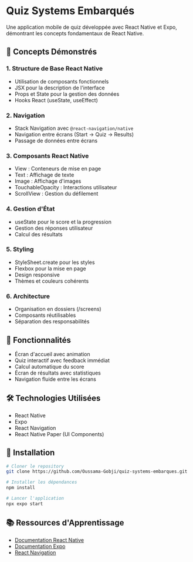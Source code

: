 # Quiz Systems Embarqués

Une application mobile de quiz développée avec React Native et Expo, démontrant les concepts fondamentaux de React Native.

## 🚀 Concepts Démonstrés

### 1. Structure de Base React Native
- Utilisation de composants fonctionnels
- JSX pour la description de l'interface
- Props et State pour la gestion des données
- Hooks React (useState, useEffect)

### 2. Navigation
- Stack Navigation avec `@react-navigation/native`
- Navigation entre écrans (Start → Quiz → Results)
- Passage de données entre écrans

### 3. Composants React Native
- View : Conteneurs de mise en page
- Text : Affichage de texte
- Image : Affichage d'images
- TouchableOpacity : Interactions utilisateur
- ScrollView : Gestion du défilement

### 4. Gestion d'État
- useState pour le score et la progression
- Gestion des réponses utilisateur
- Calcul des résultats

### 5. Styling
- StyleSheet.create pour les styles
- Flexbox pour la mise en page
- Design responsive
- Thèmes et couleurs cohérents

### 6. Architecture
- Organisation en dossiers (/screens)
- Composants réutilisables
- Séparation des responsabilités

## 📱 Fonctionnalités

- Écran d'accueil avec animation
- Quiz interactif avec feedback immédiat
- Calcul automatique du score
- Écran de résultats avec statistiques
- Navigation fluide entre les écrans

## 🛠 Technologies Utilisées

- React Native
- Expo
- React Navigation
- React Native Paper (UI Components)

## 🚀 Installation

```bash
# Cloner le repository
git clone https://github.com/Oussama-Gobji/quiz-systems-embarques.git

# Installer les dépendances
npm install

# Lancer l'application
npx expo start
```

## 📚 Ressources d'Apprentissage

- [Documentation React Native](https://reactnative.dev/docs/getting-started)
- [Documentation Expo](https://docs.expo.dev)
- [React Navigation](https://reactnavigation.org/docs/getting-started) 